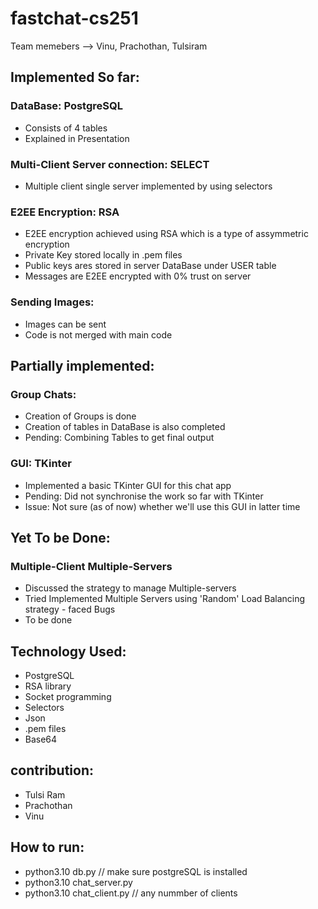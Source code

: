 # fastchat-cs251
Team memebers --> Vinu, Prachothan, Tulsiram


## Implemented So far:
### DataBase: PostgreSQL 
  * Consists of 4 tables
  * Explained in Presentation

### Multi-Client Server connection: SELECT
  * Multiple client single server implemented by using selectors
 
### E2EE Encryption: RSA
  * E2EE encryption achieved using RSA which is a type of assymmetric encryption
  * Private Key stored locally in .pem files
  * Public keys ares stored in server DataBase under USER table
  * Messages are E2EE encrypted with 0% trust on server
 
### Sending Images:
  * Images can be sent
  * Code is not merged with main code
 
## Partially implemented:
### Group Chats:
  * Creation of Groups is done
  * Creation of tables in DataBase is also completed
  * Pending: Combining Tables to get final output
 
### GUI: TKinter
  * Implemented a basic TKinter GUI for this chat app
  * Pending: Did not synchronise the work so far with TKinter
  * Issue: Not sure (as of now) whether we'll use this GUI in latter time
 
## Yet To be Done:
### Multiple-Client Multiple-Servers
  * Discussed the strategy to manage Multiple-servers
  * Tried Implemented Multiple Servers using 'Random' Load Balancing strategy - faced Bugs
  * To be done

###


## Technology Used:
  * PostgreSQL
  * RSA library
  * Socket programming
  * Selectors
  * Json
  * .pem files
  * Base64
 
## contribution:
  * Tulsi Ram
  * Prachothan
  * Vinu

## How to run:
* python3.10 db.py // make sure postgreSQL is installed
* python3.10 chat_server.py
* python3.10 chat_client.py // any nummber of clients
